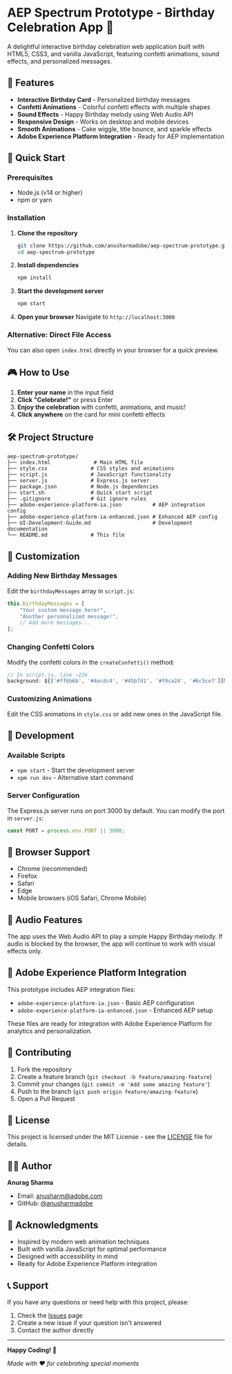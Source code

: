 # AEP Spectrum Prototype - Birthday Celebration App 🎉

A delightful interactive birthday celebration web application built with HTML5, CSS3, and vanilla JavaScript, featuring confetti animations, sound effects, and personalized messages.

## 🌟 Features

- **Interactive Birthday Card** - Personalized birthday messages
- **Confetti Animations** - Colorful confetti effects with multiple shapes
- **Sound Effects** - Happy Birthday melody using Web Audio API
- **Responsive Design** - Works on desktop and mobile devices
- **Smooth Animations** - Cake wiggle, title bounce, and sparkle effects
- **Adobe Experience Platform Integration** - Ready for AEP implementation

## 🚀 Quick Start

### Prerequisites
- Node.js (v14 or higher)
- npm or yarn

### Installation

1. **Clone the repository**
   ```bash
   git clone https://github.com/anusharmadobe/aep-spectrum-prototype.git
   cd aep-spectrum-prototype
   ```

2. **Install dependencies**
   ```bash
   npm install
   ```

3. **Start the development server**
   ```bash
   npm start
   ```

4. **Open your browser**
   Navigate to `http://localhost:3000`

### Alternative: Direct File Access
You can also open `index.html` directly in your browser for a quick preview.

## 🎮 How to Use

1. **Enter your name** in the input field
2. **Click "Celebrate!"** or press Enter
3. **Enjoy the celebration** with confetti, animations, and music!
4. **Click anywhere** on the card for mini confetti effects

## 🛠️ Project Structure

```
aep-spectrum-prototype/
├── index.html              # Main HTML file
├── style.css              # CSS styles and animations
├── script.js              # JavaScript functionality
├── server.js              # Express.js server
├── package.json           # Node.js dependencies
├── start.sh               # Quick start script
├── .gitignore             # Git ignore rules
├── adobe-experience-platform-ia.json          # AEP integration config
├── adobe-experience-platform-ia-enhanced.json # Enhanced AEP config
├── UI-Development-Guide.md                    # Development documentation
└── README.md              # This file
```

## 🎨 Customization

### Adding New Birthday Messages
Edit the `birthdayMessages` array in `script.js`:

```javascript
this.birthdayMessages = [
    "Your custom message here!",
    "Another personalized message!",
    // Add more messages...
];
```

### Changing Confetti Colors
Modify the confetti colors in the `createConfetti()` method:

```javascript
// In script.js, line ~226
background: ${['#ff6b6b', '#4ecdc4', '#45b7d1', '#f9ca24', '#6c5ce7'][Math.floor(Math.random() * 5)]};
```

### Customizing Animations
Edit the CSS animations in `style.css` or add new ones in the JavaScript file.

## 🔧 Development

### Available Scripts

- `npm start` - Start the development server
- `npm run dev` - Alternative start command

### Server Configuration

The Express.js server runs on port 3000 by default. You can modify the port in `server.js`:

```javascript
const PORT = process.env.PORT || 3000;
```

## 📱 Browser Support

- Chrome (recommended)
- Firefox
- Safari
- Edge
- Mobile browsers (iOS Safari, Chrome Mobile)

## 🎵 Audio Features

The app uses the Web Audio API to play a simple Happy Birthday melody. If audio is blocked by the browser, the app will continue to work with visual effects only.

## 🎨 Adobe Experience Platform Integration

This prototype includes AEP integration files:

- `adobe-experience-platform-ia.json` - Basic AEP configuration
- `adobe-experience-platform-ia-enhanced.json` - Enhanced AEP setup

These files are ready for integration with Adobe Experience Platform for analytics and personalization.

## 🤝 Contributing

1. Fork the repository
2. Create a feature branch (`git checkout -b feature/amazing-feature`)
3. Commit your changes (`git commit -m 'Add some amazing feature'`)
4. Push to the branch (`git push origin feature/amazing-feature`)
5. Open a Pull Request

## 📄 License

This project is licensed under the MIT License - see the [LICENSE](LICENSE) file for details.

## 👨‍💻 Author

**Anurag Sharma**
- Email: anusharm@adobe.com
- GitHub: [@anusharmadobe](https://github.com/anusharmadobe)

## 🙏 Acknowledgments

- Inspired by modern web animation techniques
- Built with vanilla JavaScript for optimal performance
- Designed with accessibility in mind
- Ready for Adobe Experience Platform integration

## 📞 Support

If you have any questions or need help with this project, please:

1. Check the [Issues](https://github.com/anusharmadobe/aep-spectrum-prototype/issues) page
2. Create a new issue if your question isn't answered
3. Contact the author directly

---

**Happy Coding! 🎉**

*Made with ❤️ for celebrating special moments*
